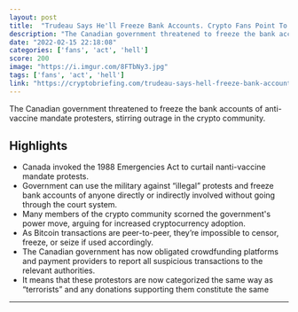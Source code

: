 ```yaml
---
layout: post
title:  "Trudeau Says He'll Freeze Bank Accounts. Crypto Fans Point To Bitcoin"
description: "The Canadian government threatened to freeze the bank accounts of anti-vaccine mandate protesters, stirring outrage in the crypto community."
date: "2022-02-15 22:18:08"
categories: ['fans', 'act', 'hell']
score: 200
image: "https://i.imgur.com/8FTbNy3.jpg"
tags: ['fans', 'act', 'hell']
link: "https://cryptobriefing.com/trudeau-says-hell-freeze-bank-accounts-crypto-fans-point-bitcoin/"
---
```


The Canadian government threatened to freeze the bank accounts of anti-vaccine mandate protesters, stirring outrage in the crypto community.

## Highlights

- Canada invoked the 1988 Emergencies Act to curtail nanti-vaccine mandate protests.
- Government can use the military against “illegal” protests and freeze bank accounts of anyone directly or indirectly involved without going through the court system.
- Many members of the crypto community scorned the government's power move, arguing for increased cryptocurrency adoption.
- As Bitcoin transactions are peer-to-peer, they’re impossible to censor, freeze, or seize if used accordingly.
- The Canadian government has now obligated crowdfunding platforms and payment providers to report all suspicious transactions to the relevant authorities.
- It means that these protestors are now categorized the same way as “terrorists” and any donations supporting them constitute the same

---
